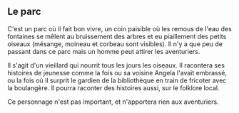 ## Le parc

C'est un parc où il fait bon vivre, un coin paisible où les remous de l'eau des fontaines se mêlent au bruissement des arbres et eu piaillement des petits oiseaux (mésange, moineau et corbeau sont visibles). Il n'y a que peu de passant dans ce parc mais un homme peut attirer les aventuriers.

Il s'agit d'un vieillard qui nourrit tous les jours les oiseaux. Il racontera ses histoires de jeunesse comme la fois ou sa voisine Angela l'avait embrassé, ou la fois où il surprit le gardien de la bibliothèque en train de fricoter avec la boulangère. Il pourra raconter des histoires aussi, sur le folklore local.

Ce personnage n'est pas important, et n'apportera rien aux aventuriers.
